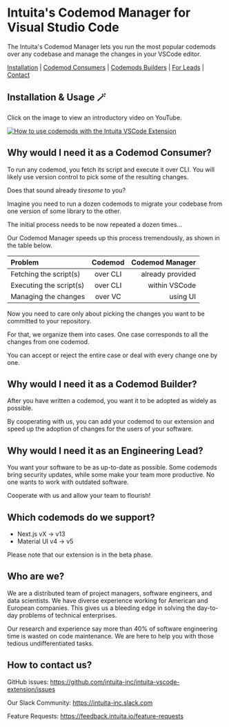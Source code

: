 # Intuita's Codemod Manager for Visual Studio Code

The Intuita's Codemod Manager lets you run the most popular codemods over any codebase and manage the changes in your VSCode editor.

[Installation](#-installation--usage) | 
[Codemod Consumers](#why-would-i-need-it-as-a-codemod-consumer) | [Codemods Builders](#why-would-i-need-it-as-a-codemod-builder) |
[For Leads](#why-would-i-need-it-as-an-engineering-lead) |
[Contact](#how-to-contact-us)

## Installation & Usage 🪄

Click on the image to view an introductory video on YouTube.

[![How to use codemods with the Intuita VSCode Extension](https://img.youtube.com/vi/pEGdu-cpu5k/0.jpg)](https://www.youtube.com/watch?v=pEGdu-cpu5k "How to use codemods with the Intuita VSCode Extension")

## Why would I need it as a Codemod Consumer?

To run any codemod, you fetch its script and execute it over CLI. You will likely use version control to pick some of the resulting changes.

Does that sound already _tiresome_ to you?

Imagine you need to run a dozen codemods to migrate your codebase from one version of some library to the other.

The initial process needs to be now repeated a dozen times...

Our Codemod Manager speeds up this process tremendously, as shown in the table below.

| Problem | Codemod | Codemod Manager |
|:--|:--:|--:|
| Fetching the script(s) | over CLI | already provided |
| Executing the script(s) | over CLI | within VSCode 
| Managing the changes| over VC | using UI

Now you need to care only about picking the changes you want to be committed to your repository.

For that, we organize them into cases. One case corresponds to all the changes from one codemod.

You can accept or reject the entire case or deal with every change one by one.

## Why would I need it as a Codemod Builder?
After you have written a codemod, you want it to be adopted as widely as possible.

By cooperating with us, you can add your codemod to our extension and speed up the adoption of changes for the users of your software.

## Why would I need it as an Engineering Lead?
You want your software to be as up-to-date as possible. Some codemods bring security updates, while some make your team more productive. No one wants to work with outdated software.

Cooperate with us and allow your team to flourish!

## Which codemods do we support?
* Next.js vX → v13
* Material UI v4 → v5

Please note that our extension is in the beta phase.

## Who are we?
We are a distributed team of project managers, software engineers, and data scientists. We have diverse experience working for American and European companies. This gives us a bleeding edge in solving the day-to-day problems of technical enterprises.

Our research and experience say more than 40% of software engineering time is wasted on code maintenance. We are here to help you with those tedious undifferentiated tasks.

## How to contact us? 

GitHub issues: https://github.com/intuita-inc/intuita-vscode-extension/issues

Our Slack Community: https://intuita-inc.slack.com

Feature Requests: https://feedback.intuita.io/feature-requests

